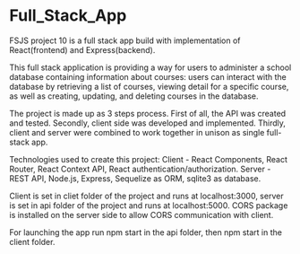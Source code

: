 # Full_Stack_App
 FSJS project 10 is a full stack app build with implementation of React(frontend) and Express(backend).

 This full stack application is providing a way for users to administer a school database containing information about courses: users can interact with the database by retrieving a list of courses, viewing detail for a specific course, as well as creating, updating, and deleting courses in the database.

 The project is made up as 3 steps process. First of all, the API was created and tested. Secondly, client side was developed and implemented. Thirdly, client and server
 were combined to work together in unison as single full-stack app. 

Technologies used to create this project:
    Client - React Components, React Router, React Context API, React authentication/authorization.
    Server - REST API, Node.js, Express, Sequelize as ORM, sqlite3 as database.

Client is set in cliet folder of the project and runs at localhost:3000,
server is set in api folder of the project and runs at localhost:5000.
CORS package is installed on the server side to allow CORS communication with client.

For launching the app run npm start in the api folder, 
then npm start in the client folder.